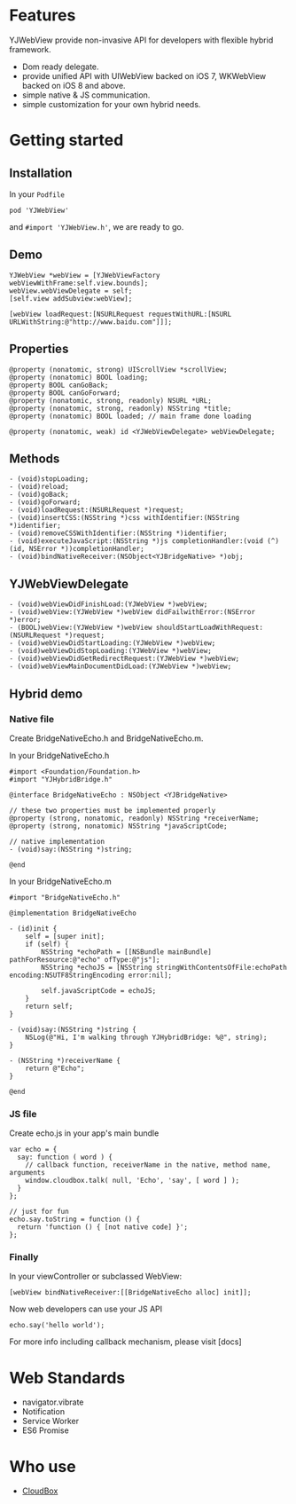 # Features
YJWebView provide non-invasive API for developers with flexible hybrid framework.

* Dom ready delegate.
* provide unified API with UIWebView backed on iOS 7, WKWebView backed on iOS 8 and above.
* simple native & JS communication.
* simple customization for your own hybrid needs.

# Getting started

## Installation

In your `Podfile`

```
pod 'YJWebView'
```

and `#import 'YJWebView.h'`, we are ready to go.

## Demo

```
YJWebView *webView = [YJWebViewFactory webViewWithFrame:self.view.bounds];
webView.webViewDelegate = self;
[self.view addSubview:webView];

[webView loadRequest:[NSURLRequest requestWithURL:[NSURL URLWithString:@"http://www.baidu.com"]]];
```

## Properties

```
@property (nonatomic, strong) UIScrollView *scrollView;
@property (nonatomic) BOOL loading;
@property BOOL canGoBack;
@property BOOL canGoForward;
@property (nonatomic, strong, readonly) NSURL *URL;
@property (nonatomic, strong, readonly) NSString *title;
@property (nonatomic) BOOL loaded; // main frame done loading

@property (nonatomic, weak) id <YJWebViewDelegate> webViewDelegate;
```

## Methods

```
- (void)stopLoading;
- (void)reload;
- (void)goBack;
- (void)goForward;
- (void)loadRequest:(NSURLRequest *)request;
- (void)insertCSS:(NSString *)css withIdentifier:(NSString *)identifier;
- (void)removeCSSWithIdentifier:(NSString *)identifier;
- (void)executeJavaScript:(NSString *)js completionHandler:(void (^)(id, NSError *))completionHandler;
- (void)bindNativeReceiver:(NSObject<YJBridgeNative> *)obj;
```

## YJWebViewDelegate

```
- (void)webViewDidFinishLoad:(YJWebView *)webView;
- (void)webView:(YJWebView *)webView didFailwithError:(NSError *)error;
- (BOOL)webView:(YJWebView *)webView shouldStartLoadWithRequest:(NSURLRequest *)request;
- (void)webViewDidStartLoading:(YJWebView *)webView;
- (void)webViewDidStopLoading:(YJWebView *)webView;
- (void)webViewDidGetRedirectRequest:(YJWebView *)webView;
- (void)webViewMainDocumentDidLoad:(YJWebView *)webView;
```

## Hybrid demo

### Native file

Create BridgeNativeEcho.h and BridgeNativeEcho.m.  

In your BridgeNativeEcho.h
```
#import <Foundation/Foundation.h>
#import "YJHybridBridge.h"

@interface BridgeNativeEcho : NSObject <YJBridgeNative>

// these two properties must be implemented properly
@property (strong, nonatomic, readonly) NSString *receiverName;
@property (strong, nonatomic) NSString *javaScriptCode;

// native implementation
- (void)say:(NSString *)string;

@end

```

In your BridgeNativeEcho.m
```
#import "BridgeNativeEcho.h"

@implementation BridgeNativeEcho

- (id)init {
    self = [super init];
    if (self) {
        NSString *echoPath = [[NSBundle mainBundle] pathForResource:@"echo" ofType:@"js"];
        NSString *echoJS = [NSString stringWithContentsOfFile:echoPath encoding:NSUTF8StringEncoding error:nil];

        self.javaScriptCode = echoJS;
    }
    return self;
}

- (void)say:(NSString *)string {
    NSLog(@"Hi, I'm walking through YJHybridBridge: %@", string);
}

- (NSString *)receiverName {
    return @"Echo";
}

@end
```

### JS file

Create echo.js in your app's main bundle

```
var echo = {
  say: function ( word ) {
    // callback function, receiverName in the native, method name, arguments
    window.cloudbox.talk( null, 'Echo', 'say', [ word ] );
  }
};

// just for fun
echo.say.toString = function () {
  return 'function () { [not native code] }';
};
```

### Finally

In your viewController or subclassed WebView:

```
[webView bindNativeReceiver:[[BridgeNativeEcho alloc] init]];
```

Now web developers can use your JS API

```
echo.say('hello world');
```

For more info including callback mechanism, please visit [docs]

# Web Standards

* navigator.vibrate
* Notification
* Service Worker
* ES6 Promise

# Who use
* [CloudBox](http://yunji.one)
